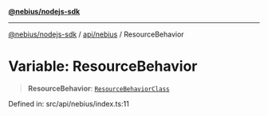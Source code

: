 [**@nebius/nodejs-sdk**](../../../README.md)

***

[@nebius/nodejs-sdk](../../../README.md) / [api/nebius](../README.md) / ResourceBehavior

# Variable: ResourceBehavior

> **ResourceBehavior**: [`ResourceBehaviorClass`](../type-aliases/ResourceBehaviorClass.md)

Defined in: src/api/nebius/index.ts:11

